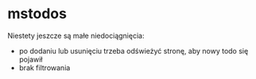 # mstodos

Niestety jeszcze są małe niedociągnięcia:
- po dodaniu lub usunięciu trzeba odświeżyć stronę, aby nowy todo się pojawił
- brak filtrowania


